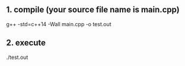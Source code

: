 ## 1. compile (your source file name is main.cpp)

g++ -std=c++14 -Wall main.cpp -o test.out

## 2. execute

./test.out
